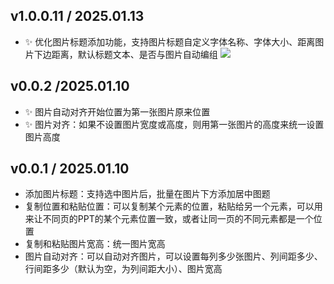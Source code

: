 ## v1.0.0.11 / 2025.01.13

- ✨ 优化图片标题添加功能，支持图片标题自定义字体名称、字体大小、距离图片下边距离，默认标题文本、是否与图片自动编组
   ![](https://fastly.jsdelivr.net/gh/Achuan-2/PicBed/assets/PixPin_2025-01-13_10-31-09-2025-01-13.png)

## v0.0.2 /2025.01.10
- ✨ 图片自动对齐开始位置为第一张图片原来位置
- ✨ 图片对齐：如果不设置图片宽度或高度，则用第一张图片的高度来统一设置图片高度

## v0.0.1 / 2025.01.10

- 添加图片标题：支持选中图片后，批量在图片下方添加居中图题​
- 复制位置和粘贴位置：可以复制某个元素的位置，粘贴给另一个元素，可以用来让不同页的PPT的某个元素位置一致，或者让同一页的不同元素都是一个位置​
- 复制和粘贴图片宽高：统一图片宽高​
- 图片自动对齐：可以自动对齐图片，可以设置每列多少张图片、列间距多少、行间距多少（默认为空，为列间距大小）、图片宽高​